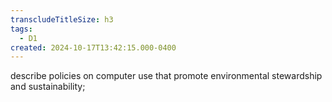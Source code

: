 ```yaml
---
transcludeTitleSize: h3
tags:
  - D1
created: 2024-10-17T13:42:15.000-0400
---
```

describe policies on computer use that promote environmental stewardship and sustainability;